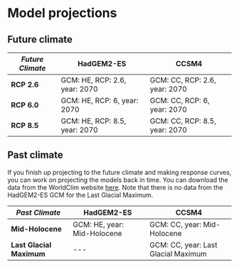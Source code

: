 # Model projections

## Future climate

| ***Future Climate*** |     HadGEM2-ES                 |   CCSM4                       |
|----------------------|------------------------------- |-------------------------------|
| **RCP 2.6**          | GCM: HE, RCP: 2.6, year: 2070  | GCM: CC, RCP: 2.6, year: 2070 |
| **RCP 6.0**          | GCM: HE, RCP: 6, year: 2070    | GCM: CC, RCP: 6, year: 2070   |
| **RCP 8.5**          | GCM: HE, RCP: 8.5, year: 2070  | GCM: CC, RCP: 8.5, year: 2070 |

## Past climate

If you finish up projecting to the future climate and making response curves, you can work on projecting the models back in time. You can download the data from the WorldClim website [here](http://www.worldclim.org/paleo-climate1). Note that there is no data from the HadGEM2-ES GCM for the Last Glacial Maximum.

| ***Past Climate***       |     HadGEM2-ES                      |   CCSM4                             |
|--------------------------|-------------------------------------|-------------------------------------|
| **Mid-Holocene**         | GCM: HE, year: Mid-Holocene         | GCM: CC, year: Mid-Holocene         |
| **Last Glacial Maximum** | ---                                 | GCM: CC, year: Last Glacial Maximum |
